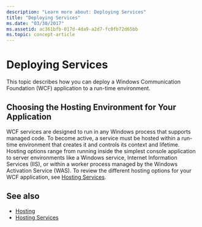 ```yaml
---
description: "Learn more about: Deploying Services"
title: "Deploying Services"
ms.date: "03/30/2017"
ms.assetid: ac361bfb-017d-4da9-a2d7-fc0fb72d65bb
ms.topic: concept-article
---
```

# Deploying Services

This topic describes how you can deploy a Windows Communication Foundation (WCF) application to a run-time environment.  
  
## Choosing the Hosting Environment for Your Application  

 WCF services are designed to run in any Windows process that supports managed code. To become active, a service must be hosted within a run-time environment that creates it and controls its context and lifetime. Hosting options range from running inside the simplest console application to server environments like a Windows service, Internet Information Services (IIS), or within a worker process managed by the Windows Activation Service (WAS). To review the different hosting options for your WCF application, see [Hosting Services](../hosting-services.md).  
  
## See also

- [Hosting](../feature-details/hosting.md)
- [Hosting Services](../hosting-services.md)
